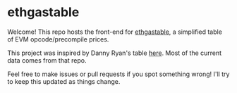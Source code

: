 # ethgastable

Welcome! This repo hosts the front-end for [ethgastable](https://ethgastable.info), a simplified table of EVM opcode/precompile prices.

This project was inspired by Danny Ryan's table [here](https://github.com/djrtwo/evm-opcode-gas-costs). Most of the current data comes from that repo.

Feel free to make issues or pull requests if you spot something wrong! I'll try to keep this updated as things change.
